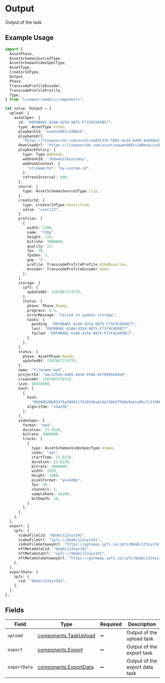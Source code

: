 # Output

Output of the task

## Example Usage

```typescript
import {
  AssetPhase,
  AssetSchemasSource3Type,
  AssetSchemasVideoSpecType,
  AssetType,
  CreatorIdType,
  Output,
  Phase,
  TranscodeProfileEncoder,
  TranscodeProfileProfile,
  Type,
} from "livepeer/models/components";

let value: Output = {
  upload: {
    assetSpec: {
      id: "09F8B46C-61A0-4254-9875-F71F4C605BC7",
      type: AssetType.Video,
      playbackId: "eaw4nk06ts2d0mzb",
      playbackUrl:
        "https://livepeercdn.com/asset/ea03f37e-f861-4cdd-b495-0e60b6d753ad/index.m3u8",
      downloadUrl: "https://livepeercdn.com/asset/eaw4nk06ts2d0mzb/video",
      playbackPolicy: {
        type: Type.Webhook,
        webhookId: "1bde4o2i6xycudoy",
        webhookContext: {
          "streamerId": "my-custom-id",
        },
        refreshInterval: 600,
      },
      source: {
        type: AssetSchemasSource3Type.Clip,
      },
      creatorId: {
        type: CreatorIdType.Unverified,
        value: "user123",
      },
      profiles: [
        {
          width: 1280,
          name: "720p",
          height: 720,
          bitrate: 3000000,
          quality: 23,
          fps: 30,
          fpsDen: 1,
          gop: "2",
          profile: TranscodeProfileProfile.H264Baseline,
          encoder: TranscodeProfileEncoder.H264,
        },
      ],
      storage: {
        ipfs: {
          updatedAt: 1587667174725,
        },
        status: {
          phase: Phase.Ready,
          progress: 0.5,
          errorMessage: "Failed to update storage",
          tasks: {
            pending: "09F8B46C-61A0-4254-9875-F71F4C605BC7",
            last: "09F8B46C-61A0-4254-9875-F71F4C605BC7",
            failed: "09F8B46C-61A0-4254-9875-F71F4C605BC7",
          },
        },
      },
      status: {
        phase: AssetPhase.Ready,
        updatedAt: 1587667174725,
      },
      name: "filename.mp4",
      projectId: "aac12556-4d65-4d34-9fb6-d1f0985eb0a9",
      createdAt: 1587667174725,
      size: 84934509,
      hash: [
        {
          hash:
            "9b560b28b85378a5004117539196ab24e21bbd75b0e9eb1a8bc7c5fd80dc5b57",
          algorithm: "sha256",
        },
      ],
      videoSpec: {
        format: "mp4",
        duration: 23.8328,
        bitrate: 1000000,
        tracks: [
          {
            type: AssetSchemasVideoSpecType.Video,
            codec: "aac",
            startTime: 23.8238,
            duration: 23.8238,
            bitrate: 1000000,
            width: 1920,
            height: 1080,
            pixelFormat: "yuv420p",
            fps: 30,
            channels: 2,
            sampleRate: 44100,
            bitDepth: 16,
          },
        ],
      },
    },
  },
  export: {
    ipfs: {
      videoFileCid: "Qmabc123xyz341",
      videoFileUrl: "ipfs://Qmabc123xyz341",
      videoFileGatewayUrl: "https://gateway.ipfs.io/ipfs/Qmabc123xyz341",
      nftMetadataCid: "Qmabc123xyz341",
      nftMetadataUrl: "ipfs://Qmabc123xyz341",
      nftMetadataGatewayUrl: "https://gateway.ipfs.io/ipfs/Qmabc123xyz341",
    },
  },
  exportData: {
    ipfs: {
      cid: "Qmabc123xyz341",
    },
  },
};
```

## Fields

| Field                                                          | Type                                                           | Required                                                       | Description                                                    |
| -------------------------------------------------------------- | -------------------------------------------------------------- | -------------------------------------------------------------- | -------------------------------------------------------------- |
| `upload`                                                       | [components.TaskUpload](../../models/components/taskupload.md) | :heavy_minus_sign:                                             | Output of the upload task                                      |
| `export`                                                       | [components.Export](../../models/components/export.md)         | :heavy_minus_sign:                                             | Output of the export task                                      |
| `exportData`                                                   | [components.ExportData](../../models/components/exportdata.md) | :heavy_minus_sign:                                             | Output of the export data task                                 |